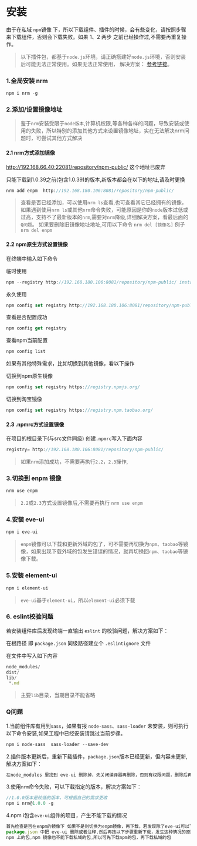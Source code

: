 # 安装

由于在私域 `npm`镜像 下，所以下载组件、插件的时候，会有些变化，请按照步骤来下载组件，否则会下载失败。如果 1、2 两步 之前已经操作过,不需要再重复操作。

> 以下插件包，都基于`node.js`环境，请正确搭建好`node.js`环境，否则安装后可能无法正常使用。如果无法正常使用， 解决方案： [参考链接](https://blog.csdn.net/zixinghuanyue/article/details/100057262)。

### 1.全局安装 nrm

```js
npm i nrm -g
```

### 2.添加/设置镜像地址
>鉴于`nrm`安装受限于`node版本`,计算机权限,等各种各样的问题，导致安装或使用的失败，所以特别的添加其他方式来设置镜像地址，实在无法解决nrm问题时，可尝试其他方式解决


#### 2.1 nrm方式添加镜像

 http://192.168.66.40:22081/repository/npm-public/   这个地址已废弃
 
 只能下载到1.0.39之前(包含1.0.39)的版本,新版本都会在以下的地址,请及时更换

```js
nrm add enpm  http://192.168.180.106:8081/repository/npm-public/
```

>  查看是否已经添加，可以使用`nrm ls`查看,也可查看其它已经拥有的镜像，如果遇到使用`nrm ls`或其他`nrm`命令失败，可能原因是你的`node`版本过低或过高，支持不了最新版本的`nrm`,需要对`nrm`降级,详细解决方案，看最后面的`Q问题`。
如果要删除旧镜像地址地址,可用以下命令 `nrm del [镜像名]` 例子 `nrm del enpm`


#### 2.2 npm原生方式设置镜像

在终端中输入如下命令

临时使用
```js
npm --registry http://192.168.180.106:8081/repository/npm-public/ install express
```

永久使用
```js
npm config set registry http://192.168.180.106:8081/repository/npm-public/
```

查看是否配置成功
```js
npm config get registry 
```
查看npm当前配置

```js
npm config list 
```

如果有其他特殊需求，比如切换到其他镜像，看以下操作

切换到npm原生镜像

```js
npm config set registry https://registry.npmjs.org/
```

切换到淘宝镜像

```js
npm config set registry https://registry.npm.taobao.org/
```

#### 2.3 .npmrc方式设置镜像

在项目的根目录下(与src文件同级) 创建`.npmrc`写入下面内容

```js
registry= http://192.168.180.106:8081/repository/npm-public/
```
>  如果`nrm`添加成功，不需要再执行`2.2`，`2.3`操作,

###  3.切换到 enpm 镜像

```js
nrm use enpm
```
> `2.2`或`2.3`方式设置镜像后,不需要再执行 `nrm use enpm` 

###  4.安装 eve-ui

```js
npm i eve-ui
```

>  `enpm`镜像可以下载和更新外域的包了，可不需要再切换为`npm`、`taobao`等镜像，如果出现下载外域的包发生错误的情况，就再切换回`npm`、`taobao`等镜像下载。

###  5.安装 element-ui

```js
npm i element-ui 
```
>  `eve-ui`基于`element-ui`，所以`element-ui`必须下载

### 6. eslint校验问题

若安装组件库后发现终端一直输出 `eslint` 的校验问题，解决方案如下：

在根路径 即 `package.json` 同级路径建立个 `.eslintignore` 文件

在文件中写入如下内容

```js
node_modules/
dist/
lib/
 *.md
```
> 主要`lib`目录，当期目录不能省略


###  Q问题
1.当前组件库有用到`sass`，如果有报 `node-sass`、`sass-loader` 未安装，则可执行以下命令安装,如果工程中已经安装请跳过当前步骤。
```js
npm i node-sass  sass-loader --save-dev
```

2.插件版本更新后，重新下载插件，`package.json`版本已经更新，但内容未更新,解决方案如下：

```js
在node_modules 里找到 eve-ui 删除掉，先关闭编译器再删除，否则有权限问题，删除后再重新 执行 npm i eve-ui 
```

3.使用`nrm`命令失败，可以下载指定的版本，解决方案如下：
```js
//1.0.0版本是较低的版本，可根据自己的需求更改
npm i nrm@1.0.0 -g
```

4.npm i包含`eve-ui`组件的项目，产生不能下载的情况
```js
首先检查是否在enpm的镜像下 如果不是则切换为enpm镜像，再下载，若发现除了eve-ui可以下载，其他组件无法下载则在
package.json 中把 eve-ui 删除或者注释,然后再按以下步骤重新下载，发生这种情况的原因主要是:私域镜像不能下载
npm 上的包,npm 镜像也不能下载私域的包,所以可先下载npm的包，再下载私域的包
```